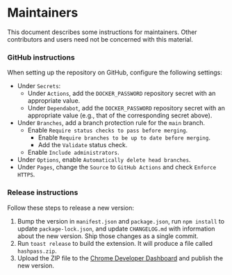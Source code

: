 # Maintainers

This document describes some instructions for maintainers. Other contributors
and users need not be concerned with this material.

### GitHub instructions

When setting up the repository on GitHub, configure the following settings:

- Under `Secrets`:
  - Under `Actions`, add the `DOCKER_PASSWORD` repository secret with an
    appropriate value.
  - Under `Dependabot`, add the `DOCKER_PASSWORD` repository secret with an
    appropriate value (e.g., that of the corresponding secret above).
- Under `Branches`, add a branch protection rule for the `main` branch.
  - Enable `Require status checks to pass before merging`.
    - Enable `Require branches to be up to date before merging`.
    - Add the `Validate` status check.
  - Enable `Include administrators`.
- Under `Options`, enable `Automatically delete head branches`.
- Under `Pages`, change the `Source` to `GitHub Actions` and check
  `Enforce HTTPS`.

### Release instructions

Follow these steps to release a new version:

1. Bump the version in `manifest.json` and `package.json`, run `npm install` to
   update `package-lock.json`, and update `CHANGELOG.md` with information about
   the new version. Ship those changes as a single commit.
2. Run `toast release` to build the extension. It will produce a file called
   `hashpass.zip`.
3. Upload the ZIP file to the
   [Chrome Developer Dashboard](https://chrome.google.com/webstore/devconsole/)
   and publish the new version.

